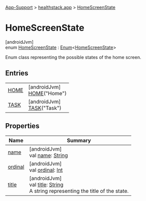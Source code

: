 
[App-Support](../../../app-support.html) > [healthstack.app](../index.html) > [HomeScreenState](index.html)



# HomeScreenState



[androidJvm]\
enum [HomeScreenState](index.html) : [Enum](https://kotlinlang.org/api/latest/jvm/stdlib/kotlin/-enum/index.html)&lt;[HomeScreenState](index.html)&gt; 

Enum class representing the possible states of the home screen.



## Entries


| | |
|---|---|
| [HOME](-h-o-m-e/index.html) | [androidJvm]<br>[HOME](-h-o-m-e/index.html)(&quot;Home&quot;) |
| [TASK](-t-a-s-k/index.html) | [androidJvm]<br>[TASK](-t-a-s-k/index.html)(&quot;Task&quot;) |


## Properties


| Name | Summary |
|---|---|
| [name](../../healthstack.app.pref/-app-stage/-onboarding/index.html#-372974862%2FProperties%2F-1544593023) | [androidJvm]<br>val [name](../../healthstack.app.pref/-app-stage/-onboarding/index.html#-372974862%2FProperties%2F-1544593023): [String](https://kotlinlang.org/api/latest/jvm/stdlib/kotlin/-string/index.html) |
| [ordinal](../../healthstack.app.pref/-app-stage/-onboarding/index.html#-739389684%2FProperties%2F-1544593023) | [androidJvm]<br>val [ordinal](../../healthstack.app.pref/-app-stage/-onboarding/index.html#-739389684%2FProperties%2F-1544593023): [Int](https://kotlinlang.org/api/latest/jvm/stdlib/kotlin/-int/index.html) |
| [title](title.html) | [androidJvm]<br>val [title](title.html): [String](https://kotlinlang.org/api/latest/jvm/stdlib/kotlin/-string/index.html)<br>A string representing the title of the state. |

